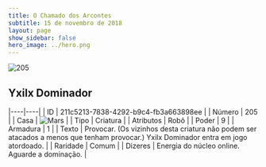 ```yaml
---
title: O Chamado dos Arcontes
subtitle: 15 de novembro de 2018
layout: page
show_sidebar: false
hero_image: ../hero.png
---
```


![205](https://cdn.keyforgegame.com/media/card_front/pt/341_205_GPCHG3XCV2MV_pt.png)

## Yxilx Dominador

|----|----|
| ID | 211c5213-7838-4292-b9c4-fb3a663898ee |
| Número | 205 |
| Casa | ![Mars](https://archonarcana.com/images/thumb/d/de/Mars.png/22px-Mars.png "Marte") |
| Tipo | Criatura |
| Atributos | Robô |
| Poder | 9 |
| Armadura | 1 |
| Texto | Provocar. (Os vizinhos desta criatura  não podem ser atacados a menos que  tenham provocar.) Yxilx Dominador entra em jogo atordoado. |
| Raridade | Comum |
| Dizeres | Energia do núcleo online. Aguarde a dominação. |
